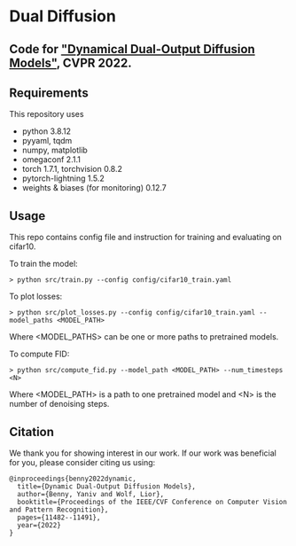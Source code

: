 # Dual Diffusion

## Code for ["Dynamical Dual-Output Diffusion Models"](https://arxiv.org/pdf/2203.04304.pdf), CVPR 2022.


## Requirements
This repository uses
* python 3.8.12
* pyyaml, tqdm
* numpy, matplotlib
* omegaconf 2.1.1
* torch 1.7.1, torchvision 0.8.2
* pytorch-lightning 1.5.2
* weights & biases (for monitoring) 0.12.7

## Usage
This repo contains config file and instruction for training and evaluating on cifar10.

To train the model:

`> python src/train.py --config config/cifar10_train.yaml`

To plot losses:

`> python src/plot_losses.py --config config/cifar10_train.yaml --model_paths <MODEL_PATH>`

Where \<MODEL_PATHS\> can be one or more paths to pretrained models.

To compute FID:

`> python src/compute_fid.py --model_path <MODEL_PATH> --num_timesteps <N>`  

Where \<MODEL_PATH\> is a path to one pretrained model and \<N\> is the number of denoising steps.

## Citation
We thank you for showing interest in our work. 
If our work was beneficial for you, please consider citing us using:

```
@inproceedings{benny2022dynamic,
  title={Dynamic Dual-Output Diffusion Models},
  author={Benny, Yaniv and Wolf, Lior},
  booktitle={Proceedings of the IEEE/CVF Conference on Computer Vision and Pattern Recognition},
  pages={11482--11491},
  year={2022}
}
```
